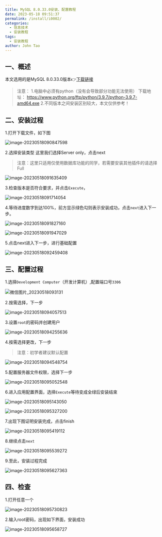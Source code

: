 ```yaml
---
title: MySQL 8.0.33.0安装、配置教程
date: 2023-05-18 09:51:37
permalink: /install/i0002/
categories:
  - 信息技术
  - 安装教程
tags:
  - 安装教程
author: John Tao
---
```

## 一、概述

本文选用的是MySQL 8.0.33.0版本👉[下载链接](https://dev.mysql.com/get/Downloads/MySQLInstaller/mysql-installer-community-8.0.33.0.msi)
<!-- more -->

> 注意：
> 1.电脑中必须有python（没有会导致部分功能无法使用）
> 下载地址：
> https://www.python.org/ftp/python/3.9.7/python-3.9.7-amd64.exe
> 2.不同版本之间安装区别较大，本文仅供参考！

## 二、安装过程

1.打开下载文件，如下图

![image-20230518090847598](https://typora-img-1301299232.cos.ap-shanghai.myqcloud.com/img/image-20230518090847598.png)

2.选择安装类型
这里我们选择Server only，点击next

> 注意：这里只适用仅使用数据库功能的同学，若需要安装其他插件的请选择Full

![image-20230518091635409](https://typora-img-1301299232.cos.ap-shanghai.myqcloud.com/img/image-20230518091635409.png)

3.检查版本是否符合要求，并点击`Execute`，

![image-20230518091714054](https://typora-img-1301299232.cos.ap-shanghai.myqcloud.com/img/image-20230518091714054.png)

4.等待进度数字到达100%，前方显示绿色勾则表示安装成功，点击`next`进入下一步。

![image-20230518091827160](https://typora-img-1301299232.cos.ap-shanghai.myqcloud.com/img/image-20230518091827160.png)

![image-20230518091947029](https://typora-img-1301299232.cos.ap-shanghai.myqcloud.com/img/image-20230518091947029.png)

5.点击next进入下一步，进行基础配置

![image-20230518092459408](https://typora-img-1301299232.cos.ap-shanghai.myqcloud.com/img/image-20230518092459408.png)

## 三、配置过程

1.选择`Development Computer`（开发计算机）,配置端口号`3306`

![微信图片_20230518093131](https://typora-img-1301299232.cos.ap-shanghai.myqcloud.com/img/%E5%BE%AE%E4%BF%A1%E5%9B%BE%E7%89%87_20230518093131.png)

2.按需选择，下一步

![image-20230518094057513](https://typora-img-1301299232.cos.ap-shanghai.myqcloud.com/img/image-20230518094057513.png)

3.设置`root`的密码并创建用户

![image-20230518094255636](https://typora-img-1301299232.cos.ap-shanghai.myqcloud.com/img/image-20230518094255636.png)

4.按需选择更改，下一步

> 注意：初学者建议默认配置

![image-20230518094548754](https://typora-img-1301299232.cos.ap-shanghai.myqcloud.com/img/image-20230518094548754.png)

5.配置服务器文件权限，选择下一步

![image-20230518095052548](https://typora-img-1301299232.cos.ap-shanghai.myqcloud.com/img/image-20230518095052548.png)

6.进入应用配置界面，选择`Execute`等待变成全绿后安装结束

![image-20230518095143050](https://typora-img-1301299232.cos.ap-shanghai.myqcloud.com/img/image-20230518095143050.png)

![image-20230518095327200](https://typora-img-1301299232.cos.ap-shanghai.myqcloud.com/img/image-20230518095327200.png)

7.出现下图证明安装完成，点击finish

![image-20230518095419112](https://typora-img-1301299232.cos.ap-shanghai.myqcloud.com/img/image-20230518095419112.png)

8.继续点击`next`

![image-20230518095539272](https://typora-img-1301299232.cos.ap-shanghai.myqcloud.com/img/image-20230518095539272.png)

9.至此，安装过程完成

![image-20230518095627363](https://typora-img-1301299232.cos.ap-shanghai.myqcloud.com/img/image-20230518095627363.png)

## 四、检查

1.打开任意一个

![image-20230518095730823](https://typora-img-1301299232.cos.ap-shanghai.myqcloud.com/img/image-20230518095730823.png)

2.输入root密码，出现如下界面，安装成功

![image-20230518095658727](https://typora-img-1301299232.cos.ap-shanghai.myqcloud.com/img/image-20230518095658727.png)